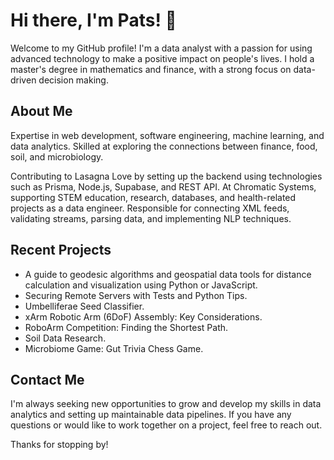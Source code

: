 # Hi there, I'm Pats! 👋

Welcome to my GitHub profile! I'm a data analyst with a passion for using advanced technology to make a positive impact on people's lives. I hold a master's degree in mathematics and finance, with a strong focus on data-driven decision making.

## About Me

Expertise in web development, software engineering, machine learning, and data analytics. Skilled at exploring the connections between finance, food, soil, and microbiology.

Contributing to Lasagna Love by setting up the backend using technologies such as Prisma, Node.js, Supabase, and REST API. At Chromatic Systems, supporting STEM education, research, databases, and health-related projects as a data engineer. Responsible for connecting XML feeds, validating streams, parsing data, and implementing NLP techniques.

## Recent Projects

- A guide to geodesic algorithms and geospatial data tools for distance calculation and visualization using Python or JavaScript.
- Securing Remote Servers with Tests and Python Tips.
- Umbelliferae Seed Classifier.
- xArm Robotic Arm (6DoF) Assembly: Key Considerations.
- RoboArm Competition: Finding the Shortest Path.
- Soil Data Research.
- Microbiome Game: Gut Trivia Chess Game.

## Contact Me

I'm always seeking new opportunities to grow and develop my skills in data analytics and setting up maintainable data pipelines. If you have any questions or would like to work together on a project, feel free to reach out.

Thanks for stopping by!
